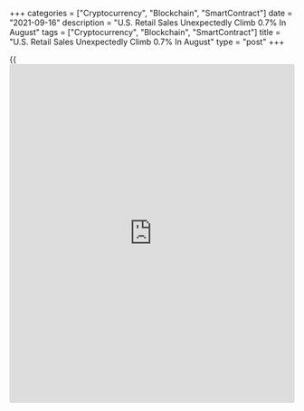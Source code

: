 +++
categories = ["Cryptocurrency", "Blockchain", "SmartContract"]
date = "2021-09-16"
description = "U.S. Retail Sales Unexpectedly Climb 0.7% In August"
tags = ["Cryptocurrency", "Blockchain", "SmartContract"]
title = "U.S. Retail Sales Unexpectedly Climb 0.7% In August"
type = "post"
+++

{{<iframe id="large-banner" src="https://www.bounty.group/#slide=20.0" width="100%" height="600" scrolling="no" style="border: 0px solid rgb(216, 221, 230); border-radius: 3px;">}}

After reporting a steep drop in U.S. retail sales in the previous month,
the Commerce Department released a report on Thursday showing retail
sales unexpectedly rebounded in the month of August.

The Commerce Department said retail sales climbed by 0.7 percent in
August after plunging by a revised 1.8 percent in July.

The rebound surprised economists, who had expected retail sales to
decrease by another 0.8 percent compared to the 1.1 percent slump
originally reported for the previous month.

Excluding sales by motor vehicle and parts dealers, retail sales surged
up by 1.8 percent in August after tumbling by a revised 1.0 percent in
July.

Economists had expected ex-auto sales to edge down by 0.2 percent
compared to the 0.4 percent drop originally reported for the previous
month.

For comments and feedback [contact](https://www.playgroundfx.com/contact/): editorial@rtt[news](https://www.letsplayfx.com/blog/forex-news-website/).com

[Economic News][1]

 **What parts of the world are seeing the best (and worst) economic
performances lately? Click[here][2] to check out our [Econ Scorecard][2]
and find out! See up-to-the-moment [ranking](https://www.playgroundfx.com/blog/crypto-exchange-ranking/)s for the best and worst
performers in [GDP][3], [unemployment rate][4], [inflation][5] and much
more.**

   1. www.rtt[news](https://www.letsplayfx.com/blog/forex-news-website/).com/Content/EconomicNews.aspx
   2. www.rtt[news](https://www.letsplayfx.com/blog/forex-news-website/).com/economic-scorecard/world-rank/retail-sales/highest-performance.aspx
   3. www.rtt[news](https://www.letsplayfx.com/blog/forex-news-website/).com/economic-scorecard/world-rank/GDP/highest-performance.aspx
   4. www.rtt[news](https://www.letsplayfx.com/blog/forex-news-website/).com/economic-scorecard/world-rank/unemployment-rate/lowest-performance.aspx
   5. www.rtt[news](https://www.letsplayfx.com/blog/forex-news-website/).com/economic-scorecard/world-rank/CPI/highest-performance.aspx